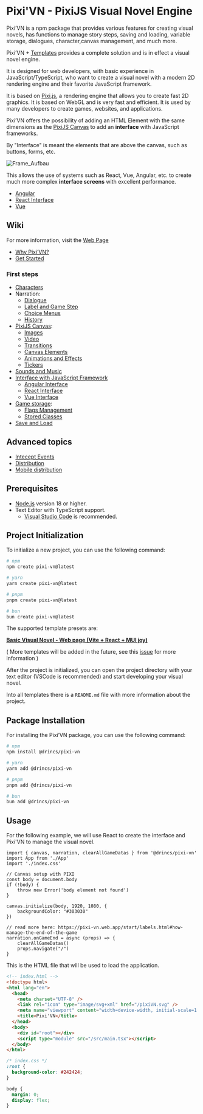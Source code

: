 # Pixi'VN - PixiJS Visual Novel Engine

Pixi’VN is a npm package that provides various features for creating visual novels, has functions to manage story steps, saving and loading, variable storage, dialogues, character,canvas management, and much more.

Pixi’VN + [Templates](#project-initialization) provides a complete solution and is in effect a visual novel engine.

It is designed for web developers, with basic experience in JavaScript/TypeScript, who want to create a visual novel with a modern 2D rendering engine and their favorite JavaScript framework.

It is based on [Pixi.js](https://pixijs.com/), a rendering engine that allows you to create fast 2D graphics. It is based on WebGL and is very fast and efficient. It is used by many developers to create games, websites, and applications.

Pixi’VN offers the possibility of adding an HTML Element with the same dimensions as the [PixiJS Canvas](https://pixi-vn.web.app/start/canvas.html) to add an **interface** with JavaScript frameworks.

By "Interface" is meant the elements that are above the canvas, such as buttons, forms, etc.

![Frame_Aufbau](https://github.com/user-attachments/assets/54adca3e-7f5a-4886-a52a-d499d2cca6b3)

This allows the use of systems such as React, Vue, Angular, etc. to create much more complex **interface screens** with excellent performance.

* [Angular](https://pixi-vn.web.app/start/interface-angular.html)
* [React Interface](https://pixi-vn.web.app/start/interface-react.html)
* [Vue](https://pixi-vn.web.app/start/interface-vue.html)

## Wiki

For more information, visit the [Web Page](https://pixi-vn.web.app/)

* [Why Pixi’VN?](https://pixi-vn.web.app/start/why.html)
* [Get Started](https://pixi-vn.web.app/start/getting-started.html)

### First steps

* [Characters](https://pixi-vn.web.app/start/character.html)
* Narration:
  * [Dialogue](https://pixi-vn.web.app/start/dialogue.html)
  * [Label and Game Step](https://pixi-vn.web.app/start/labels.html)
  * [Choice Menus](https://pixi-vn.web.app/start/choices.html)
  * [History](https://pixi-vn.web.app/start/history.html)
* [PixiJS Canvas](https://pixi-vn.web.app/start/canvas.html):
  * [Images](https://pixi-vn.web.app/start/images.html)
  * [Video](https://pixi-vn.web.app/start/videos.html)
  * [Transitions](https://pixi-vn.web.app/start/transition.html)
  * [Canvas Elements](https://pixi-vn.web.app/start/canvas-elements.html)
  * [Animations and Effects](https://pixi-vn.web.app/start/animations-effects.html)
  * [Tickers](https://pixi-vn.web.app/start/tickers.html)
* [Sounds and Music](https://pixi-vn.web.app/start/sound.html)
* [Interface with JavaScript Framework](https://pixi-vn.web.app/start/interface.html)
  * [Angular Interface](https://pixi-vn.web.app/start/interface-angular.html)
  * [React Interface](https://pixi-vn.web.app/start/interface-react.html)
  * [Vue Interface](https://pixi-vn.web.app/start/interface-vue.html)
* [Game storage](https://pixi-vn.web.app/start/storage.html):
  * [Flags Management](https://pixi-vn.web.app/start/flags.html)
  * [Stored Classes](https://pixi-vn.web.app/start/stored-classes.html)
* [Save and Load](https://pixi-vn.web.app/start/save.html)

## Advanced topics

* [Intecept Events](https://pixi-vn.web.app/advanced/intercept-events.html)
* [Distribution](https://pixi-vn.web.app/advanced/distribution.html)
* [Mobile distribution](https://pixi-vn.web.app/advanced/distribution%E2%80%90mobile.html)

## Prerequisites

* [Node.js](https://nodejs.org/) version 18 or higher.
* Text Editor with TypeScript support.
  * [Visual Studio Code](https://code.visualstudio.com/) is recommended.

## Project Initialization

To initialize a new project, you can use the following command:

```bash
# npm
npm create pixi-vn@latest

# yarn
yarn create pixi-vn@latest

# pnpm
pnpm create pixi-vn@latest

# bun
bun create pixi-vn@latest
```

The supported template presets are:

**[Basic Visual Novel - Web page (Vite + React + MUI joy)](https://github.com/DRincs-Productions/pixi-vn-react-template)**

( More templates will be added in the future, see this [issue](https://github.com/DRincs-Productions/pixi-vn/issues/162) for more information )

After the project is initialized, you can open the project directory with your text editor (VSCode is recommended) and start developing your visual novel.

Into all templates there is a `README.md` file with more information about the project.

## Package Installation

For installing the Pixi’VN package, you can use the following command:

```bash
# npm
npm install @drincs/pixi-vn

# yarn
yarn add @drincs/pixi-vn

# pnpm
pnpm add @drincs/pixi-vn

# bun
bun add @drincs/pixi-vn
```

## Usage

For the following example, we will use React to create the interface and Pixi'VN to manage the visual novel.

```tsx
import { canvas, narration, clearAllGameDatas } from '@drincs/pixi-vn'
import App from './App'
import './index.css'

// Canvas setup with PIXI
const body = document.body
if (!body) {
    throw new Error('body element not found')
}

canvas.initialize(body, 1920, 1080, {
    backgroundColor: "#303030"
})

// read more here: https://pixi-vn.web.app/start/labels.html#how-manage-the-end-of-the-game
narration.onGameEnd = async (props) => {
    clearAllGameDatas()
    props.navigate("/")
}
```

This is the HTML file that will be used to load the application.

```html
<!-- index.html -->
<!doctype html>
<html lang="en">
  <head>
    <meta charset="UTF-8" />
    <link rel="icon" type="image/svg+xml" href="/pixiVN.svg" />
    <meta name="viewport" content="width=device-width, initial-scale=1.0" />
    <title>Pixi'VN</title>
  </head>
  <body>
    <div id="root"></div>
    <script type="module" src="/src/main.tsx"></script>
  </body>
</html>
```

```css
/* index.css */
:root {
  background-color: #242424;
}

body {
  margin: 0;
  display: flex;
}
```
